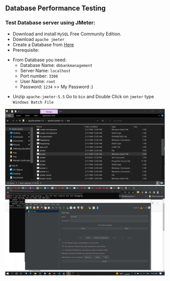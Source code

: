 ## Database Performance Testing
### Test Database server using JMeter:

- Download and install `MySQL` Free Community Edition.
- Download `apache jmeter`
- Create a Database from <a href='././DbBankManagment-MySQL.sql'>Here</a>
- Prerequisite:
* From Database you need:
    * Database Name: `dbbankmanagement`
    * Server Name: `localhost`
    * Port number: `3306`
    * User Name: `root`
    * Password: `1234` >> My Password :) 
- Unzip `apache-jmeter-5.5` Go to `bin` and Double Click on `jmeter` type `Windows Batch File`

<img src='img/img1.png' /></br>
<img src='img/img2.png' /></br>